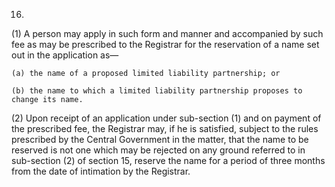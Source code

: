 16.
(1) A person may apply in such form and manner and accompanied by such fee as may be prescribed to the Registrar for the reservation of a name set out in the application as—

    (a)	the name of a proposed limited liability partnership; or

    (b)	the name to which a limited liability partnership proposes to change its name.

(2) Upon receipt of an application under sub-section (1) and on payment of the prescribed fee, the Registrar may, if he is satisfied, subject to the rules prescribed by the Central Government in the matter, that the name to be reserved is not one which may be rejected on any ground referred to in sub-section (2) of section 15, reserve the name for a period of three months from the date of intimation by the Registrar.
